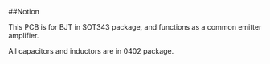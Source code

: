 ##Notion

This PCB is for BJT in SOT343 package, and functions as a common emitter amplifier. 

All capacitors and inductors are in 0402 package.
